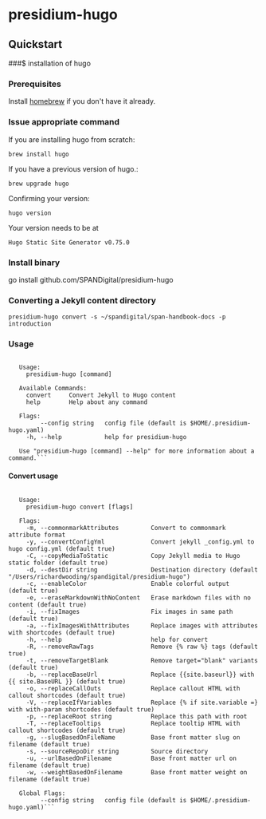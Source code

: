 # presidium-hugo

## Quickstart

###$ installation of hugo

### Prerequisites
Install [homebrew](https://brew.sh/) if you don't have it already.

### Issue appropriate command 

If you are installing hugo from scratch:

```brew install hugo```

If you have a previous version of hugo.:

```brew upgrade hugo```

Confirming your version:

```hugo version```

Your version needs to be at

```Hugo Static Site Generator v0.75.0```

### Install binary

go install github.com/SPANDigital/presidium-hugo

### Converting a Jekyll content directory 

```presidium-hugo convert -s ~/spandigital/span-handbook-docs -p introduction```

### Usage

```CLI tools for managing Presidium Hugo content
   
   Usage:
     presidium-hugo [command]
   
   Available Commands:
     convert     Convert Jekyll to Hugo content
     help        Help about any command
   
   Flags:
         --config string   config file (default is $HOME/.presidium-hugo.yaml)
     -h, --help            help for presidium-hugo
   
   Use "presidium-hugo [command] --help" for more information about a command.```
```

#### Convert usage

```Convert Jekyll to Hugo content
   
   Usage:
     presidium-hugo convert [flags]
   
   Flags:
     -m, --commonmarkAttributes         Convert to commonmark attribute format
     -y, --convertConfigYml             Convert jekyll _config.yml to hugo config.yml (default true)
     -C, --copyMediaToStatic            Copy Jekyll media to Hugo static folder (default true)
     -d, --destDir string               Destination directory (default "/Users/richardwooding/spandigital/presidium-hugo")
     -c, --enableColor                  Enable colorful output (default true)
     -e, --eraseMarkdownWithNoContent   Erase markdown files with no content (default true)
     -i, --fixImages                    Fix images in same path (default true)
     -a, --fixImagesWithAttributes      Replace images with attributes with shortcodes (default true)
     -h, --help                         help for convert
     -R, --removeRawTags                Remove {% raw %} tags (default true)
     -t, --removeTargetBlank            Remove target="blank" variants (default true)
     -b, --replaceBaseUrl               Replace {{site.baseurl}} with {{ site.BaseURL }} (default true)
     -o, --replaceCallOuts              Replace callout HTML with callout shortcodes (default true)
     -V, --replaceIfVariables           Replace {% if site.variable =} with with-param shortcodes (default true)
     -p, --replaceRoot string           Replace this path with root
     -T, --replaceTooltips              Replace tooltip HTML with callout shortcodes (default true)
     -g, --slugBasedOnFileName          Base front matter slug on filename (default true)
     -s, --sourceRepoDir string         Source directory
     -u, --urlBasedOnFilename           Base front matter url on filename (default true)
     -w, --weightBasedOnFilename        Base front matter weight on filename (default true)
   
   Global Flags:
         --config string   config file (default is $HOME/.presidium-hugo.yaml)```